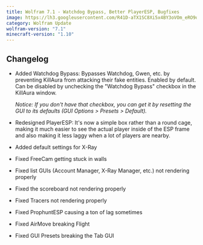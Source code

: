 ```yaml
---
title: Wolfram 7.1 - Watchdog Bypass, Better PlayerESP, Bugfixes
image: https://lh3.googleusercontent.com/R41D-aTX1SC8Xi5x4BY3oVOm_eRO9oDoV8koaZ3X050AAjlxIP_pO0Pka_kyNnonNtVQ_9XqB-MQzcm8HqQHglHaMTSAkrqrzA0iC5ksnat2EQmyBgWPYTtoAzuygp9LZAvZqqEDLbbwofybsIQw7Q7bfCt8zkbLjkHdr350CTNaMO_iAkdlMhkeampojDlfNOImdryWu-6G9FdTBLVHHZRC0AJ7wJDKGtkeUNXxcA41S3sU82_1dqAo0qYwiOqWOD0_E5uSKWlgGmofs7cE2IT8G91mPLkYgqqlprSl908szxeRzdhjlun6N9GJNTSy1uC6fLUEinslHUBY6V_7f2g4K8Ds4d1LVJqtbDAkkt8UWy7ATwF10O3KpnOF5oW_dUt1DpjlHSqEpWD0gOB6qfB_asxnJ0yQtcEBkfm5WXVEGqpQO2PsvAO84MAnFYl5MKtzGBQWOay0b9tEoHpTx9rQR_Ve2N_oamCEjYo7288lpLulHht_x_UCSUIJW0e83j9qQHv2TZNSwCFNNtaSUqHXN9f3cAB5e8WCuQ7WEHhchiuE9ZgvXhoORs_W2ytlL00BQXTMPSkhwFyN33kuAOJQ3s4DAV2T5q9YtdZ0-n_-VfT-=w1280-h720-no
category: Wolfram Update
wolfram-version: "7.1"
minecraft-version: "1.10"
---
```

## Changelog

- Added Watchdog Bypass: Bypasses Watchdog, Gwen, etc. by preventing KillAura from attacking their fake entities. Enabled by default. Can be disabled by unchecking the "Watchdog Bypass" checkbox in the KillAura window.

  _Notice: If you don't have that checkbox, you can get it by resetting the GUI to its defaults (GUI Options > Presets > Default)._

- Redesigned PlayerESP: It's now a simple box rather than a round cage, making it much easier to see the actual player inside of the ESP frame and also making it less laggy when a lot of players are nearby.

- Added default settings for X-Ray

- Fixed FreeCam getting stuck in walls

- Fixed list GUIs (Account Manager, X-Ray Manager, etc.) not rendering properly

<!--read more-->

- Fixed the scoreboard not rendering properly

- Fixed Tracers not rendering properly

- Fixed ProphuntESP causing a ton of lag sometimes

- Fixed AirMove breaking Flight

- Fixed GUI Presets breaking the Tab GUI
